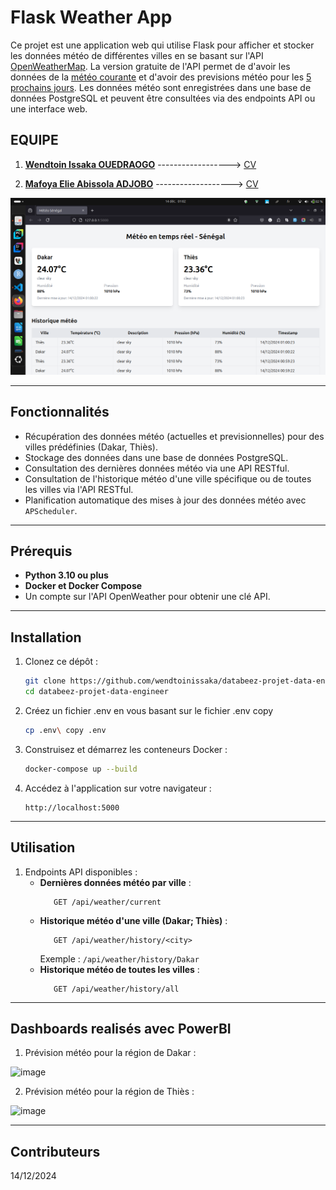 # Flask Weather App

Ce projet est une application web qui utilise Flask pour afficher et stocker les données météo de différentes villes en se basant sur l'API [OpenWeatherMap](https://openweathermap.org/). La version gratuite de l'API permet de d'avoir les données de la [météo courante](https://openweathermap.org/current#one) et d'avoir des previsions météo pour les [5 prochains jours](https://openweathermap.org/forecast5#data). Les données météo sont enregistrées dans une base de données PostgreSQL et peuvent être consultées via des endpoints API ou une interface web.

## EQUIPE

1. **[Wendtoin Issaka OUEDRAOGO](#)**  ------------------>  [CV](cv/cv_issaka.pdf)  

2. **[Mafoya Elie Abissola ADJOBO](#)**  ------------------->  [CV](cv/CV%20Elie%20Adjobo.pdf)

![home](imgs/image.png)

---
## Fonctionnalités

- Récupération des données météo (actuelles et previsionnelles) pour des villes prédéfinies (Dakar, Thiès).
- Stockage des données dans une base de données PostgreSQL.
- Consultation des dernières données météo via une API RESTful.
- Consultation de l'historique météo d'une ville spécifique ou de toutes les villes via l'API RESTful.
- Planification automatique des mises à jour des données météo avec `APScheduler`.
---
## Prérequis

- **Python 3.10 ou plus**
- **Docker et Docker Compose**
- Un compte sur l'API OpenWeather pour obtenir une clé API.
---


## Installation

1. Clonez ce dépôt :
   ```bash
   git clone https://github.com/wendtoinissaka/databeez-projet-data-engineer.git
   cd databeez-projet-data-engineer
   ```

2. Créez un fichier .env en vous basant sur le fichier .env copy
   ```bash
   cp .env\ copy .env
   ```

3. Construisez et démarrez les conteneurs Docker :
   ```bash
   docker-compose up --build
   ```

4. Accédez à l'application sur votre navigateur :   
     ```env
     http://localhost:5000
     
     ```

---

## Utilisation

1. Endpoints API disponibles :
   - **Dernières données météo par ville** :
     ```
        GET /api/weather/current
     ```
   - **Historique météo d'une ville (Dakar; Thiès)** :
     ```
        GET /api/weather/history/<city>
     ```
     Exemple : `/api/weather/history/Dakar`
   - **Historique météo de toutes les villes** :
     ```
        GET /api/weather/history/all
     ```
---

## Dashboards realisés avec PowerBI

1. Prévision météo pour la région de Dakar :

![image](https://github.com/user-attachments/assets/cf269fc6-5e1f-4267-9993-2cd08bd62024)

2. Prévision météo pour la région de Thiès :

![image](https://github.com/user-attachments/assets/b62e6469-eace-47d2-a7e4-62fa3de29088)

---
## Contributeurs

14/12/2024
